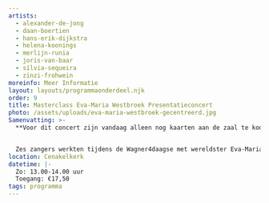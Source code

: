 ```yaml
---
artists:
  - alexander-de-jong
  - daan-boertien
  - hans-erik-dijkstra
  - helena-koonings
  - merlijn-runia
  - joris-van-baar
  - sílvia-sequeira
  - zinzi-frohwein
moreinfo: Meer Informatie
layout: layouts/programmaonderdeel.njk
order: 9
title: Masterclass Eva-Maria Westbroek Presentatieconcert
photo: /assets/uploads/eva-maria-westbroek-gecentreerd.jpg
Samenvatting: >-
  **Voor dit concert zijn vandaag alleen nog kaarten aan de zaal te koop.**


  Zes zangers werkten tijdens de Wagner4daagse met wereldster Eva-Maria Westbroek aan operarepertoire – vandaag presenteren zij zich in de Cenakelkerk. Tussen de optredens van de jonge zangers gaat Marc Pantus met Eva-Maria in gesprek over de specifieke eisen die Wagner stelt aan de zangers en over haar ervaringen als zangeres in het zwaardere vak. Het concert bevat uiteraard vocale hoogtepunten van Richard Wagner maar ook Giuseppe Verdi, Giacomo Puccini, Arrigo Boito en Alban Berg komen aan bod.
location: Cenakelkerk
datetime: |-
  Zo: 13.00-14.00 uur
  Toegang: €17,50
tags: programma
---
```

